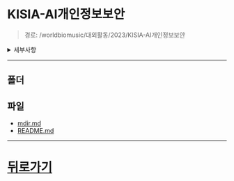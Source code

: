 # KISIA-AI개인정보보안
> 경로: /worldbiomusic/대외활동/2023/KISIA-AI개인정보보안
<details>
<summary>세부사항</summary>

- 폴더: 0
- 파일: 2
</details>

---


## 폴더

## 파일
- [mdir.md](./mdir.md)
- [README.md](./README.md)
---
# [뒤로가기](../mdir.md)
